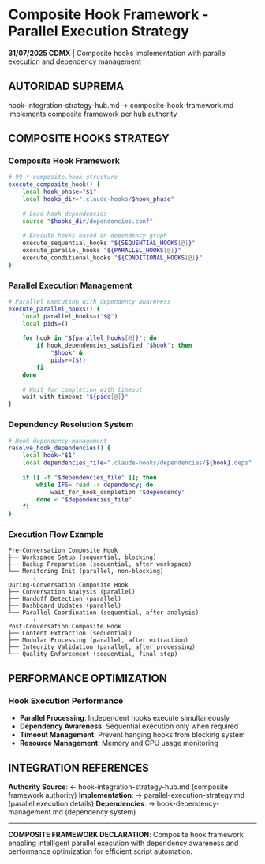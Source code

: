 # Composite Hook Framework - Parallel Execution Strategy

**31/07/2025 CDMX** | Composite hooks implementation with parallel execution and dependency management

## AUTORIDAD SUPREMA
hook-integration-strategy-hub.md → composite-hook-framework.md implements composite framework per hub authority

## COMPOSITE HOOKS STRATEGY

### **Composite Hook Framework**
```bash
# 99-*-composite.hook structure
execute_composite_hook() {
    local hook_phase="$1"
    local hooks_dir=".claude-hooks/$hook_phase"
    
    # Load hook dependencies
    source "$hooks_dir/dependencies.conf"
    
    # Execute hooks based on dependency graph
    execute_sequential_hooks "${SEQUENTIAL_HOOKS[@]}"
    execute_parallel_hooks "${PARALLEL_HOOKS[@]}"
    execute_conditional_hooks "${CONDITIONAL_HOOKS[@]}"
}
```

### **Parallel Execution Management**
```bash
# Parallel execution with dependency awareness
execute_parallel_hooks() {
    local parallel_hooks=("$@")
    local pids=()
    
    for hook in "${parallel_hooks[@]}"; do
        if hook_dependencies_satisfied "$hook"; then
            "$hook" &
            pids+=($!)
        fi
    done
    
    # Wait for completion with timeout
    wait_with_timeout "${pids[@]}"
}
```

### **Dependency Resolution System**
```bash
# Hook dependency management
resolve_hook_dependencies() {
    local hook="$1"
    local dependencies_file=".claude-hooks/dependencies/${hook}.deps"
    
    if [[ -f "$dependencies_file" ]]; then
        while IFS= read -r dependency; do
            wait_for_hook_completion "$dependency"
        done < "$dependencies_file"
    fi
}
```

### **Execution Flow Example**
```
Pre-Conversation Composite Hook
├── Workspace Setup (sequential, blocking)
├── Backup Preparation (sequential, after workspace)
└── Monitoring Init (parallel, non-blocking)
       ↓
During-Conversation Composite Hook
├── Conversation Analysis (parallel)
├── Handoff Detection (parallel) 
├── Dashboard Updates (parallel)
└── Parallel Coordination (sequential, after analysis)
       ↓
Post-Conversation Composite Hook
├── Content Extraction (sequential)
├── Modular Processing (parallel, after extraction)
├── Integrity Validation (parallel, after processing)
└── Quality Enforcement (sequential, final step)
```

## PERFORMANCE OPTIMIZATION

### **Hook Execution Performance**
- **Parallel Processing**: Independent hooks execute simultaneously
- **Dependency Awareness**: Sequential execution only when required
- **Timeout Management**: Prevent hanging hooks from blocking system
- **Resource Management**: Memory and CPU usage monitoring

## INTEGRATION REFERENCES
**Authority Source**: ← hook-integration-strategy-hub.md (composite framework authority)
**Implementation**: → parallel-execution-strategy.md (parallel execution details)
**Dependencies**: → hook-dependency-management.md (dependency system)

---
**COMPOSITE FRAMEWORK DECLARATION**: Composite hook framework enabling intelligent parallel execution with dependency awareness and performance optimization for efficient script automation.